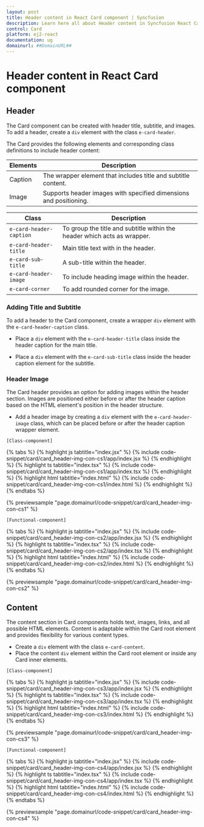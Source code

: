 ```yaml
---
layout: post
title: Header content in React Card component | Syncfusion
description: Learn here all about Header content in Syncfusion React Card component of Syncfusion Essential JS 2 and more.
control: Card 
platform: ej2-react
documentation: ug
domainurl: ##DomainURL##
---
```


# Header content in React Card component

## Header

The Card component can be created with header title, subtitle, and images. To add a header, create a `div` element with the class `e-card-header`.

The Card provides the following elements and corresponding class definitions to include header content:

Elements   | Description
------------ | -------------
Caption | The wrapper element that includes title and subtitle content.
Image | Supports header images with specified dimensions and positioning.

Class   | Description
------------ | -------------
`e-card-header-caption` | To group the title and subtitle within the header which acts as wrapper.
`e-card-header-title` |  Main title text with in the header.
`e-card-sub-title` | A sub-title within the header.
`e-card-header-image` | To include heading image within the header.
`e-card-corner` | To add rounded corner for the image.

### Adding Title and Subtitle

To add a header to the Card component, create a wrapper `div` element with the `e-card-header-caption` class.

* Place a `div` element with the `e-card-header-title` class inside the header caption for the main title.

* Place a `div` element with the `e-card-sub-title` class inside the header caption element for the subtitle.

### Header Image

The Card header provides an option for adding images within the header section. Images are positioned either before or after the header caption based on the HTML element's position in the header structure.

* Add a header image by creating a `div` element with the `e-card-header-image` class, which can be placed before or after the header caption wrapper element.

`[Class-component]`

{% tabs %}
{% highlight js tabtitle="index.jsx" %}
{% include code-snippet/card/card_header-img-con-cs1/app/index.jsx %}
{% endhighlight %}
{% highlight ts tabtitle="index.tsx" %}
{% include code-snippet/card/card_header-img-con-cs1/app/index.tsx %}
{% endhighlight %}
{% highlight html tabtitle="index.html" %}
{% include code-snippet/card/card_header-img-con-cs1/index.html %}
{% endhighlight %}
{% endtabs %}
        
{% previewsample "page.domainurl/code-snippet/card/card_header-img-con-cs1" %}

`[Functional-component]`

{% tabs %}
{% highlight js tabtitle="index.jsx" %}
{% include code-snippet/card/card_header-img-con-cs2/app/index.jsx %}
{% endhighlight %}
{% highlight ts tabtitle="index.tsx" %}
{% include code-snippet/card/card_header-img-con-cs2/app/index.tsx %}
{% endhighlight %}
{% highlight html tabtitle="index.html" %}
{% include code-snippet/card/card_header-img-con-cs2/index.html %}
{% endhighlight %}
{% endtabs %}
        
{% previewsample "page.domainurl/code-snippet/card/card_header-img-con-cs2" %}

## Content

The content section in Card components holds text, images, links, and all possible HTML elements. Content is adaptable within the Card root element and provides flexibility for various content types.

* Create a `div` element with the class `e-card-content`.
* Place the content `div` element within the Card root element or inside any Card inner elements.

`[Class-component]`

{% tabs %}
{% highlight js tabtitle="index.jsx" %}
{% include code-snippet/card/card_header-img-con-cs3/app/index.jsx %}
{% endhighlight %}
{% highlight ts tabtitle="index.tsx" %}
{% include code-snippet/card/card_header-img-con-cs3/app/index.tsx %}
{% endhighlight %}
{% highlight html tabtitle="index.html" %}
{% include code-snippet/card/card_header-img-con-cs3/index.html %}
{% endhighlight %}
{% endtabs %}
        
{% previewsample "page.domainurl/code-snippet/card/card_header-img-con-cs3" %}

`[Functional-component]`

{% tabs %}
{% highlight js tabtitle="index.jsx" %}
{% include code-snippet/card/card_header-img-con-cs4/app/index.jsx %}
{% endhighlight %}
{% highlight ts tabtitle="index.tsx" %}
{% include code-snippet/card/card_header-img-con-cs4/app/index.tsx %}
{% endhighlight %}
{% highlight html tabtitle="index.html" %}
{% include code-snippet/card/card_header-img-con-cs4/index.html %}
{% endhighlight %}
{% endtabs %}
        
{% previewsample "page.domainurl/code-snippet/card/card_header-img-con-cs4" %}
